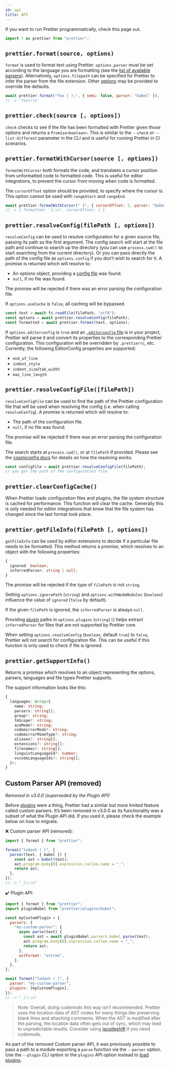 ```yaml
---
id: api
title: API
---
```


If you want to run Prettier programmatically, check this page out.

```js
import * as prettier from "prettier";
```

## `prettier.format(source, options)`

`format` is used to format text using Prettier. `options.parser` must be set according to the language you are formatting (see the [list of available parsers](options.md#parser)). Alternatively, `options.filepath` can be specified for Prettier to infer the parser from the file extension. Other [options](options.md) may be provided to override the defaults.

```js
await prettier.format("foo ( );", { semi: false, parser: "babel" });
// -> 'foo()\n'
```

## `prettier.check(source [, options])`

`check` checks to see if the file has been formatted with Prettier given those options and returns a `Promise<boolean>`. This is similar to the `--check` or `--list-different` parameter in the CLI and is useful for running Prettier in CI scenarios.

## `prettier.formatWithCursor(source [, options])`

`formatWithCursor` both formats the code, and translates a cursor position from unformatted code to formatted code. This is useful for editor integrations, to prevent the cursor from moving when code is formatted.

The `cursorOffset` option should be provided, to specify where the cursor is. This option cannot be used with `rangeStart` and `rangeEnd`.

```js
await prettier.formatWithCursor(" 1", { cursorOffset: 2, parser: "babel" });
// -> { formatted: '1;\n', cursorOffset: 1 }
```

## `prettier.resolveConfig(filePath [, options])`

`resolveConfig` can be used to resolve configuration for a given source file, passing its path as the first argument. The config search will start at the file path and continue to search up the directory (you can use `process.cwd()` to start searching from the current directory). Or you can pass directly the path of the config file as `options.config` if you don’t wish to search for it. A promise is returned which will resolve to:

- An options object, providing a [config file](configuration.md) was found.
- `null`, if no file was found.

The promise will be rejected if there was an error parsing the configuration file.

If `options.useCache` is `false`, all caching will be bypassed.

```js
const text = await fs.readFile(filePath, "utf8");
const options = await prettier.resolveConfig(filePath);
const formatted = await prettier.format(text, options);
```

If `options.editorconfig` is `true` and an [`.editorconfig` file](https://editorconfig.org/) is in your project, Prettier will parse it and convert its properties to the corresponding Prettier configuration. This configuration will be overridden by `.prettierrc`, etc. Currently, the following EditorConfig properties are supported:

- `end_of_line`
- `indent_style`
- `indent_size`/`tab_width`
- `max_line_length`

## `prettier.resolveConfigFile([filePath])`

`resolveConfigFile` can be used to find the path of the Prettier configuration file that will be used when resolving the config (i.e. when calling `resolveConfig`). A promise is returned which will resolve to:

- The path of the configuration file.
- `null`, if no file was found.

The promise will be rejected if there was an error parsing the configuration file.

The search starts at `process.cwd()`, or at `filePath` if provided. Please see the [cosmiconfig docs](https://github.com/davidtheclark/cosmiconfig#explorersearch) for details on how the resolving works.

```js
const configFile = await prettier.resolveConfigFile(filePath);
// you got the path of the configuration file
```

## `prettier.clearConfigCache()`

When Prettier loads configuration files and plugins, the file system structure is cached for performance. This function will clear the cache. Generally this is only needed for editor integrations that know that the file system has changed since the last format took place.

## `prettier.getFileInfo(filePath [, options])`

`getFileInfo` can be used by editor extensions to decide if a particular file needs to be formatted. This method returns a promise, which resolves to an object with the following properties:

```ts
{
  ignored: boolean;
  inferredParser: string | null;
}
```

The promise will be rejected if the type of `filePath` is not `string`.

Setting `options.ignorePath` (`string`) and `options.withNodeModules` (`boolean`) influence the value of `ignored` (`false` by default).

If the given `filePath` is ignored, the `inferredParser` is always `null`.

Providing [plugin](plugins.md) paths in `options.plugins` (`string[]`) helps extract `inferredParser` for files that are not supported by Prettier core.

When setting `options.resolveConfig` (`boolean`, default `true`) to `false`, Prettier will not search for configuration file. This can be useful if this function is only used to check if file is ignored.

## `prettier.getSupportInfo()`

Returns a promise which resolves to an object representing the options, parsers, languages and file types Prettier supports.

The support information looks like this:

```ts
{
  languages: Array<{
    name: string;
    parsers: string[];
    group?: string;
    tmScope?: string;
    aceMode?: string;
    codemirrorMode?: string;
    codemirrorMimeType?: string;
    aliases?: string[];
    extensions?: string[];
    filenames?: string[];
    linguistLanguageId?: number;
    vscodeLanguageIds?: string[];
  }>;
}
```

<a name="custom-parser-api"></a>

## Custom Parser API (removed)

_Removed in v3.0.0 (superseded by the Plugin API)_

Before [plugins](plugins.md) were a thing, Prettier had a similar but more limited feature called custom parsers. It’s been removed in v3.0.0 as its functionality was a subset of what the Plugin API did. If you used it, please check the example below on how to migrate.

❌ Custom parser API (removed):

```js
import { format } from "prettier";

format("lodash ( )", {
  parser(text, { babel }) {
    const ast = babel(text);
    ast.program.body[0].expression.callee.name = "_";
    return ast;
  },
});
// -> "_();\n"
```

✔️ Plugin API:

```js
import { format } from "prettier";
import pluginBabel from "prettier/plugins/babel";

const myCustomPlugin = {
  parsers: {
    "my-custom-parser": {
      async parse(text) {
        const ast = await pluginBabel.parsers.babel.parse(text);
        ast.program.body[0].expression.callee.name = "_";
        return ast;
      },
      astFormat: "estree",
    },
  },
};

await format("lodash ( )", {
  parser: "my-custom-parser",
  plugins: [myCustomPlugin],
});
// -> "_();\n"
```

> Note: Overall, doing codemods this way isn’t recommended. Prettier uses the location data of AST nodes for many things like preserving blank lines and attaching comments. When the AST is modified after the parsing, the location data often gets out of sync, which may lead to unpredictable results. Consider using [jscodeshift](https://github.com/facebook/jscodeshift) if you need codemods.

As part of the removed Custom parser API, it was previously possible to pass a path to a module exporting a `parse` function via the `--parser` option. Use the `--plugin` CLI option or the `plugins` API option instead to [load plugins](plugins.md#using-plugins).
